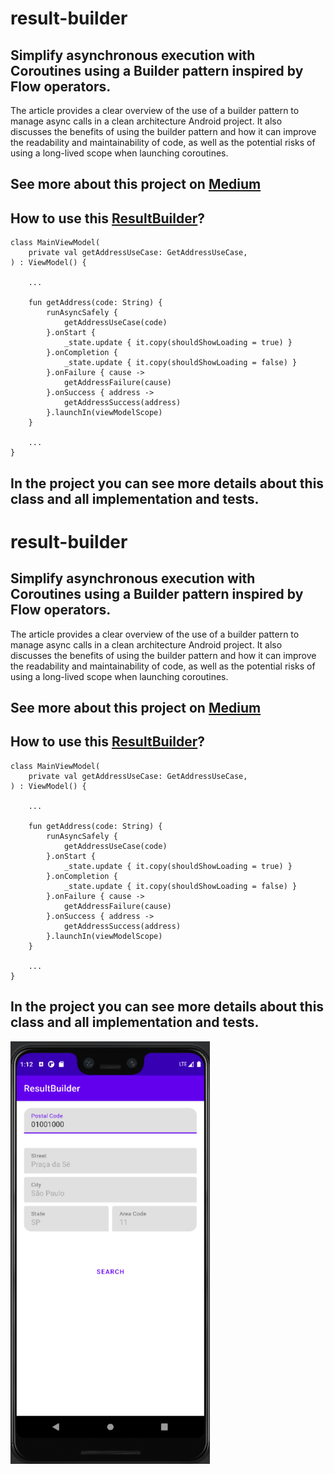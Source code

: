 # result-builder  
## Simplify asynchronous execution with Coroutines using a Builder pattern inspired by Flow operators.

The article provides a clear overview of the use of a builder pattern to manage async calls in a clean architecture Android project. It also discusses the benefits of using the builder pattern and how it can improve the readability and maintainability of code, as well as the potential risks of using a long-lived scope when launching coroutines.

##  See more about this project on [Medium](https://medium.com/@costa.fbo/exploring-the-use-of-a-builder-pattern-for-managing-async-calls-in-a-clean-architecture-android-a4512c24bdc6)

## How to use this [ResultBuilder](https://github.com/F4bioo/result-builder/blob/master/app/src/main/java/com/fappslab/resultbuilder/arch/ResultBuilder.kt)?

```plaintext
class MainViewModel(
    private val getAddressUseCase: GetAddressUseCase,
) : ViewModel() {

    ...

    fun getAddress(code: String) {
        runAsyncSafely {
            getAddressUseCase(code)
        }.onStart {
            _state.update { it.copy(shouldShowLoading = true) }
        }.onCompletion {
            _state.update { it.copy(shouldShowLoading = false) }
        }.onFailure { cause ->
            getAddressFailure(cause)
        }.onSuccess { address ->
            getAddressSuccess(address)
        }.launchIn(viewModelScope)
    }

    ...
}
```

## In the project you can see more details about this class and all implementation and tests.

# result-builder
## Simplify asynchronous execution with Coroutines using a Builder pattern inspired by Flow operators.

The article provides a clear overview of the use of a builder pattern to manage async calls in a clean architecture Android project. It also discusses the benefits of using the builder pattern and how it can improve the readability and maintainability of code, as well as the potential risks of using a long-lived scope when launching coroutines.

##  See more about this project on [Medium](https://medium.com/@costa.fbo/exploring-the-use-of-a-builder-pattern-for-managing-async-calls-in-a-clean-architecture-android-a4512c24bdc6)

## How to use this [ResultBuilder](https://github.com/F4bioo/result-builder/blob/master/app/src/main/java/com/fappslab/resultbuilder/arch/ResultBuilder.kt)?

```plaintext
class MainViewModel(
    private val getAddressUseCase: GetAddressUseCase,
) : ViewModel() {

    ...

    fun getAddress(code: String) {
        runAsyncSafely {
            getAddressUseCase(code)
        }.onStart {
            _state.update { it.copy(shouldShowLoading = true) }
        }.onCompletion {
            _state.update { it.copy(shouldShowLoading = false) }
        }.onFailure { cause ->
            getAddressFailure(cause)
        }.onSuccess { address ->
            getAddressSuccess(address)
        }.launchIn(viewModelScope)
    }

    ...
}
```

## In the project you can see more details about this class and all implementation and tests.


![image](images/main-screen.png)

